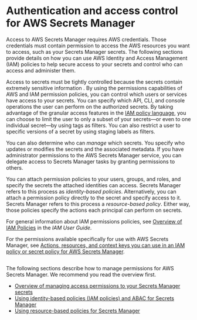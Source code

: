# Authentication and access control for AWS Secrets Manager<a name="auth-and-access"></a>

Access to AWS Secrets Manager requires AWS credentials\. Those credentials must contain permission to access the AWS resources you want to access, such as your Secrets Manager secrets\. The following sections provide details on how you can use AWS Identity and Access Management \(IAM\) policies to help secure access to your secrets and control who can access and administer them\.

Access to secrets must be tightly controlled because the secrets contain extremely sensitive information \. By using the permissions capabilities of AWS and IAM permission policies, you can control which users or services have access to your secrets\. You can specify which API, CLI, and console operations the user can perform on the authorized secrets\. By taking advantage of the granular access features in the [IAM policy language](https://docs.aws.amazon.com/IAM/latest/UserGuide/reference_policies_elements.html), you can choose to limit the user to only a subset of your secrets—or even to one individual secret—by using tags as filters\. You can also restrict a user to specific versions of a secret by using staging labels as filters\. 

You can also determine who can *manage* which secrets\. You specify who updates or modifies the secrets and the associated metadata\. If you have administrator permissions to the AWS Secrets Manager service, you can delegate access to Secrets Manager tasks by granting permissions to others\.

You can attach permission policies to your users, groups, and roles, and specify the secrets the attached identities can access\. Secrets Manager refers to this process as *identity\-based policies*\. Alternatively, you can attach a permission policy directly to the secret and specify access to it\. Secrets Manager refers to this process a *resource\-based policy*\. Either way, those policies specify the actions each principal can perform on secrets\.

For general information about IAM permissions policies, see [Overview of IAM Policies](https://docs.aws.amazon.com/IAM/latest/UserGuide/access_policies.html) in the *IAM User Guide*\.

For the permissions available specifically for use with AWS Secrets Manager, see [Actions, resources, and context keys you can use in an IAM policy or secret policy for AWS Secrets Manager](reference_iam-permissions.md)\.

## <a name="permissions_authorization"></a>

The following sections describe how to manage permissions for AWS Secrets Manager\. We recommend you read the overview first\.
+ [Overview of managing access permissions to your Secrets Manager secrets](auth-and-access_overview.md)
+ [Using identity\-based policies \(IAM policies\) and ABAC for Secrets Manager](auth-and-access_identity-based-policies.md)
+ [Using resource\-based policies for Secrets Manager](auth-and-access_resource-based-policies.md)